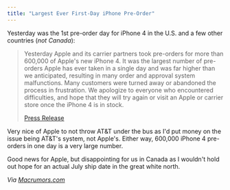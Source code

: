 ```yaml
---
title: "Largest Ever First-Day iPhone Pre-Order"
---
```

<p>Yesterday was the 1st pre-order day for iPhone 4 in the U.S. and a few other countries (<em>not Canada</em>):</p>
<blockquote><p>Yesterday Apple and its carrier partners took pre-orders for more than 600,000 of Apple's new iPhone 4. It was the largest number of pre-orders Apple has ever taken in a single day and was far higher than we anticipated, resulting in many order and approval system malfunctions. Many customers were turned away or abandoned the process in frustration. We apologize to everyone who encountered difficulties, and hope that they will try again or visit an Apple or carrier store once the iPhone 4 is in stock.</p>
<p><a href="https://finance.yahoo.com/news/Statement-by-Apple-on-iPhone-prnews-1232256781.html?x=0&.v=1">Press Release</a></p></blockquote>
<p>Very nice of Apple to not throw AT&T under the bus as I'd put money on the issue being AT&T's system, not Apple's.  Either way, 600,000 iPhone 4 pre-orders in one day is a very large number.</p>
<p>Good news for Apple, but disappointing for us in Canada as I wouldn't hold out hope for an actual July ship date in the great white north.</p>
<p><em>Via <a href="https://www.macrumors.com/2010/06/16/apple-claims-largest-ever-first-day-iphone-pre-orders-of-600000/">Macrumors.com</a></em></p>
